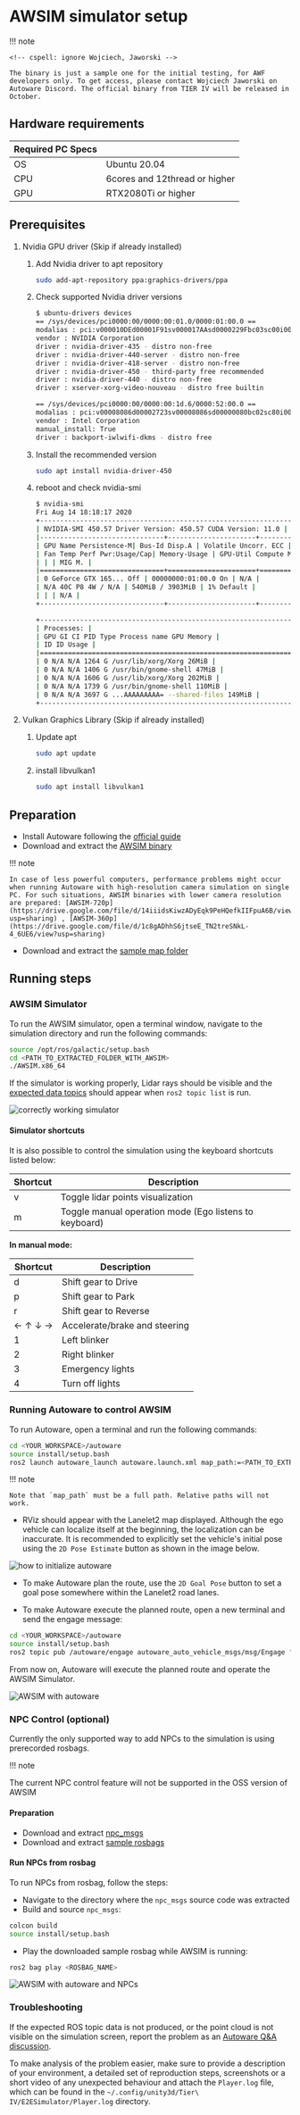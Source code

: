 # AWSIM simulator setup

!!! note

    <!-- cspell: ignore Wojciech, Jaworski -->

    The binary is just a sample one for the initial testing, for AWF developers only. To get access, please contact Wojciech Jaworski on Autoware Discord. The official binary from TIER IV will be released in October.

## Hardware requirements

| Required PC Specs |                               |
| :---------------- | :---------------------------- |
| OS                | Ubuntu 20.04                  |
| CPU               | 6cores and 12thread or higher |
| GPU               | RTX2080Ti or higher           |

## Prerequisites

1. Nvidia GPU driver (Skip if already installed)

   1. Add Nvidia driver to apt repository

      ```bash
      sudo add-apt-repository ppa:graphics-drivers/ppa
      ```

   2. Check supported Nvidia driver versions

      ```bash
      $ ubuntu-drivers devices
      == /sys/devices/pci0000:00/0000:00:01.0/0000:01:00.0 ==
      modalias : pci:v000010DEd00001F91sv000017AAsd0000229Fbc03sc00i00
      vendor : NVIDIA Corporation
      driver : nvidia-driver-435 - distro non-free
      driver : nvidia-driver-440-server - distro non-free
      driver : nvidia-driver-418-server - distro non-free
      driver : nvidia-driver-450 - third-party free recommended
      driver : nvidia-driver-440 - distro non-free
      driver : xserver-xorg-video-nouveau - distro free builtin

      == /sys/devices/pci0000:00/0000:00:1d.6/0000:52:00.0 ==
      modalias : pci:v00008086d00002723sv00008086sd00000080bc02sc80i00
      vendor : Intel Corporation
      manual_install: True
      driver : backport-iwlwifi-dkms - distro free
      ```

   3. Install the recommended version

      ```bash
      sudo apt install nvidia-driver-450
      ```

   4. reboot and check nvidia-smi

      <!-- cspell:ignore Disp, Uncorr -->

      ```bash
      $ nvidia-smi
      Fri Aug 14 18:18:17 2020
      +-----------------------------------------------------------------------------+
      | NVIDIA-SMI 450.57 Driver Version: 450.57 CUDA Version: 11.0 |
      |-------------------------------+----------------------+----------------------+
      | GPU Name Persistence-M| Bus-Id Disp.A | Volatile Uncorr. ECC |
      | Fan Temp Perf Pwr:Usage/Cap| Memory-Usage | GPU-Util Compute M. |
      | | | MIG M. |
      |===============================+======================+======================|
      | 0 GeForce GTX 165... Off | 00000000:01:00.0 On | N/A |
      | N/A 40C P8 4W / N/A | 540MiB / 3903MiB | 1% Default |
      | | | N/A |
      +-------------------------------+----------------------+----------------------+

      +-----------------------------------------------------------------------------+
      | Processes: |
      | GPU GI CI PID Type Process name GPU Memory |
      | ID ID Usage |
      |=============================================================================|
      | 0 N/A N/A 1264 G /usr/lib/xorg/Xorg 26MiB |
      | 0 N/A N/A 1406 G /usr/bin/gnome-shell 47MiB |
      | 0 N/A N/A 1606 G /usr/lib/xorg/Xorg 202MiB |
      | 0 N/A N/A 1739 G /usr/bin/gnome-shell 110MiB |
      | 0 N/A N/A 3697 G ...AAAAAAAAA= --shared-files 149MiB |
      +-----------------------------------------------------------------------------+
      ```

1. Vulkan Graphics Library (Skip if already installed)

   1. Update apt

      ```bash
      sudo apt update
      ```

   2. install libvulkan1

      ```bash
      sudo apt install libvulkan1
      ```

## Preparation

- Install Autoware following the [official guide](https://autowarefoundation.github.io/autoware-documentation/main/installation/autoware/source-installation/)
- Download and extract the [AWSIM binary](https://drive.google.com/file/d/1p_dEiSTODHjCVkxFy8F7tLkY1J9VItIb/view?usp=sharing)

!!! note

    In case of less powerful computers, performance problems might occur when running Autoware with high-resolution camera simulation on single PC. For such situations, AWSIM binaries with lower camera resolution are prepared: [AWSIM-720p](https://drive.google.com/file/d/14iiidsKiwzADyEqk9PeHQefkIIFpuA6B/view?usp=sharing) , [AWSIM-360p](https://drive.google.com/file/d/1c8gADhhS6jtseE_TN2treSNkL-4_6UE6/view?usp=sharing)

- Download and extract the [sample map folder](https://drive.google.com/file/d/1vGFI0o0zQ-gRZYqKrPbnrtCN3c3-92Fy/view?usp=sharing)

## Running steps

### AWSIM Simulator

To run the AWSIM simulator, open a terminal window, navigate to the simulation directory and run the following commands:

```bash
source /opt/ros/galactic/setup.bash
cd <PATH_TO_EXTRACTED_FOLDER_WITH_AWSIM>
./AWSIM.x86_64
```

If the simulator is working properly, Lidar rays should be visible and the [expected data topics](https://github.com/autowarefoundation/autoware-projects/wiki/Bus-ODD-Simulation-requirements#integration-interface-with-autoware-universe) should appear when `ros2 topic list` is run.

![correctly working simulator](./images/workingSim.png)

#### Simulator shortcuts

It is also possible to control the simulation using the keyboard shortcuts listed below:

| Shortcut | Description                                            |
| -------- | ------------------------------------------------------ |
| v        | Toggle lidar points visualization                      |
| m        | Toggle manual operation mode (Ego listens to keyboard) |

<b> In manual mode: </b>

| Shortcut | Description                   |
| -------- | ----------------------------- |
| d        | Shift gear to Drive           |
| p        | Shift gear to Park            |
| r        | Shift gear to Reverse         |
| ← ↑ ↓ →  | Accelerate/brake and steering |
| 1        | Left blinker                  |
| 2        | Right blinker                 |
| 3        | Emergency lights              |
| 4        | Turn off lights               |

### Running Autoware to control AWSIM

To run Autoware, open a terminal and run the following commands:

```bash
cd <YOUR_WORKSPACE>/autoware
source install/setup.bash
ros2 launch autoware_launch autoware.launch.xml map_path:=<PATH_TO_EXTRACTED_FOLDER_WITH_MAP> vehicle_model:=sample_vehicle sensor_model:=sample_sensor_kit use_sim_time:=true launch_sensing_driver:=false
```

!!! note

    Note that `map_path` must be a full path. Relative paths will not work.

- RViz should appear with the Lanelet2 map displayed. Although the ego vehicle can localize itself at the beginning, the localization can be inaccurate. It is recommended to explicitly set the vehicle's initial pose using the `2D Pose Estimate` button as shown in the image below.

![how to initialize autoware](./images/initializeAutoware.png)

- To make Autoware plan the route, use the `2D Goal Pose` button to set a goal pose somewhere within the Lanelet2 road lanes.

- To make Autoware execute the planned route, open a new terminal and send the engage message:

```bash
cd <YOUR_WORKSPACE>/autoware
source install/setup.bash
ros2 topic pub /autoware/engage autoware_auto_vehicle_msgs/msg/Engage "engage: true"
```

From now on, Autoware will execute the planned route and operate the AWSIM Simulator.

![AWSIM with autoware](./images/awf_awsim.png)

### NPC Control (optional)

Currently the only supported way to add NPCs to the simulation is using prerecorded rosbags.

!!! note

The current NPC control feature will not be supported in the OSS version of AWSIM

#### Preparation

- Download and extract [npc_msgs](https://drive.google.com/file/d/1fMvjOnz7Z0cGXotwdOAhBfLPYO52ssp0/view?usp=sharing)
- Download and extract [sample rosbags](https://drive.google.com/file/d/1BSoIq82DW_RIyeSR6OinhKmA6lD6jmWe/view?usp=sharing)

#### Run NPCs from rosbag

To run NPCs from rosbag, follow the steps:

- Navigate to the directory where the `npc_msgs` source code was extracted
- Build and source `npc_msgs`:

```bash
colcon build
source install/setup.bash
```

- Play the downloaded sample rosbag while AWSIM is running:

```bash
ros2 bag play <ROSBAG_NAME>
```

![AWSIM with autoware and NPCs](./images/awsim_npc.png)

### Troubleshooting

If the expected ROS topic data is not produced, or the point cloud is not visible on the simulation screen, report the problem as an [Autoware Q&A discussion](https://github.com/autowarefoundation/autoware/discussions/).

To make analysis of the problem easier, make sure to provide a description of your environment, a detailed set of reproduction steps, screenshots or a short video of any unexpected behaviour and attach the `Player.log` file, which can be found in the `~/.config/unity3d/Tier\ IV/E2ESimulator/Player.log` directory.
